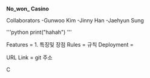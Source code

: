 **No_won_ Casino**

Collaborators
-Gunwoo Kim
-Jinny Han
-Jaehyun Sung

'''python
print("hahah")
'''

Features = 1.
특징및 장점
Rules =
규칙
Deployment =

URL Link = git 주소

C
